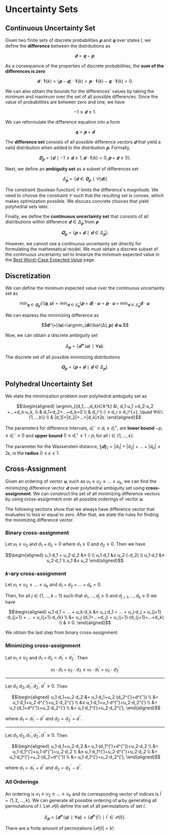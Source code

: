 # Uncertainty Sets
## Continuous Uncertainty Set
Given two finite sets of discrete probabilities $𝐩$ and $𝐪$ over states $I,$ we define the **difference** between the distributions as

$$𝐝=𝐪-𝐩.$$

As a consequence of the properties of discrete probabilities, the **sum of the differences is zero**

$$𝐝⋅𝟏(k)=(𝐩-𝐪)⋅𝟏(k)=𝐩⋅𝟏(k)-𝐪⋅𝟏(k)=0.$$

We can also obtain the bounds for the differences' values by taking the minimum and maximum over the set of all possible differences. Since the value of probabilities are between zero and one, we have

$$-1≤𝐝≤1.$$

We can reformulate the difference equation into a form

$$𝐪=𝐩+𝐝$$

The **difference set** consists of all possible difference vectors $𝐝$ that yield a valid distribution when added to the distribution $𝐩.$ Formally,

$$𝐃_𝐩=\{𝐝∣-1≤𝐝≤1,\, 𝐝⋅𝟏(k)=0,\, 𝐩+𝐝≥0\}.$$

Next, we define an **ambiguity set** as a subset of differences set

$$\bar{Δ}_𝐩 = \{𝐝∈𝐃_𝐩∣\mathcal{C}(𝐝)\}$$

The constraint (boolean function) $\mathcal{C}$ limits the difference's magnitude. We need to choose the constraint $\mathcal{C}$ such that the resulting set is convex, which makes optimization possible. We discuss concrete choices that yield polyhedral sets later.

Finally, we define the **continuous uncertainty set** that consists of all distributions within difference $𝐝∈\bar{Δ}_𝐩$ from $𝐩$

$$\bar{𝐐}_𝐩=\{𝐩+𝐝∣𝐝∈\bar{Δ}_𝐩\}.$$

However, we cannot use a continuous uncertainty set directly for formulating the mathematical model. We must obtain a discrete subset of the continuous uncertainty set to linearize the minimum expected value in the [Best Worst-Case Expected Value](@ref) page.


## Discretization
We can define the minimum expected value over the continuous uncertainty set as

$$\min_{𝐪∈\bar{𝐐}_𝐩} 𝔼(𝐪, 𝐮) = \min_{𝐝∈\bar{Δ}_𝐩} (𝐩+𝐝)⋅𝐮 = 𝐩⋅𝐮 + \min_{𝐝∈\bar{Δ}_𝐩} 𝐝⋅𝐮.$$

We can express the minimizing difference as

$$𝐝^{∗}(𝐮)=\argmin_{𝐝∈\bar{Δ}_𝐩} 𝐝⋅𝐮.$$

Now, we can obtain a discrete ambiguity set

$$Δ_𝐩=\{𝐝^{∗}(𝐮)∣∀𝐮\}.$$

The discrete set of all possible minimizing distributions

$$𝐐_𝐩=\{𝐩+𝐝∣𝐝∈Δ_𝐩\}.$$


## Polyhedral Uncertainty Set
We state the minimization problem over polyhedral ambiguity set as

$$\begin{aligned}
\argmin_{(d_1,...,d_k)∈ℝ^k} &\, d_1⋅u_1 +d_2⋅u_2 +...+d_k⋅u_k, \\
& d_1+d_2+...+d_k=0 \\
& d_i^{-} ≤ d_i ≤ d_i^{+}, \quad ∀i∈\{1,...,k\} \\
& |d_1|+|d_2|+...+|d_k|≤2ϵ.
\end{aligned}$$

The parameters for difference intervals, $d_i^{-} ≤ d_i ≤ d_i^{+},$ are **lower bound** $-p_i≤d_i^{-}≤0$ and **upper bound** $0≤d_i^{+}≤1-p_i$ for all $i∈\{1,...,k\}.$

The parameter for the Wasserstein distance, $\|𝐝\|_1=|d_1|+|d_2|+...+|d_k|≤2ϵ,$ is the **radius** $0≤ϵ≤1.$


## Cross-Assignment
Given an ordering of vector $𝐮$, such as $u_1≤u_2≤...≤u_k,$ we can find the minimizing difference vector $𝐝$ over polyhedral ambiguity set using **cross-assignment**. We can construct the set of all minimizing difference vectors by using cross-assignment over all possible orderings of vector $𝐮.$

The following sections show that we always have difference vector that evaluates to less or equal to zero. After that, we state the rules for finding the minimizing difference vector.

### Binary cross-assignment
Let $u_1≤u_2$ and $d_1+d_2=0$ where $d_1≥0$ and $d_2≤0$. Then we have

$$\begin{aligned}
u_1⋅d_1 + u_2⋅d_2 &≤ 0 \\
u_1⋅d_1 &≤ u_2⋅(-d_2) \\
u_1⋅d_1 &≤ u_2⋅d_1 \\
u_1 &≤ u_2
\end{aligned}$$

### $k$-ary cross-assignment
Let $u_1≤u_2≤...≤u_k$ and $d_1+d_2+...+d_k=0$.

Then, for all $j∈\{1,...,k-1\}$ such that $d_1,...,d_j≥0$ and $d_{j+1},...,d_k≤0$ we have

$$\begin{aligned}
u_1⋅d_1 + ... + u_k⋅d_k &≤ u_j⋅d_1 + ... + u_j⋅d_j + u_{j+1}⋅d_{j+1} + ... + u_{j+1}⋅d_{k} \\
&= u_j⋅(d_1+...+d_j) + u_{j+1}⋅(d_{j+1}+...+d_k) \\
& ≤ 0.
\end{aligned}$$

We obtain the last step from binary cross-assignment.

### Minimizing cross-assignment
Let $u_1≤u_2$ and $d_1+d_2=d_1^{′}+d_2^{′}.$ Then

$$u_1⋅d_1+u_2⋅d_2≤u_1⋅d_1^{′}+u_2⋅d_2^{′}$$

---

Let $d_1,d_2,d_1^{′},d_2^{′},d^{′′}≤0.$ Then

$$\begin{aligned}
u_1⋅d_1+u_2⋅d_2 &= u_1⋅d_1+u_2⋅(d_2^{′}+d^{′′}) \\
&= u_1⋅d_1+u_2⋅d^{′′}+u_2⋅d_2^{′} \\
&≤ u_1⋅d_1+u_1⋅d^{′′}+u_2⋅d_2^{′} \\
&= u_1⋅(d_1+d^{′′})+u_2⋅d_2^{′} \\
&= u_1⋅d_1^{′}+u_2⋅d_2^{′},
\end{aligned}$$

where $d_1=d_1^{′}-d^{′′}$ and $d_2=d_2^{′}+d^{′′}.$

---

Let $d_1,d_2,d_1^{′},d_2^{′},d^{′′}≥0.$ Then

$$\begin{aligned}
u_1⋅d_1+u_2⋅d_2 &= u_1⋅(d_1^{′}+d^{′′})+u_2⋅d_2 \\
&= u_1⋅d_1^{′}+u_1⋅d^{′′}+u_2⋅d_2 \\
&≤ u_1⋅d_1^{′}+u_2⋅d^{′′}+u_2⋅d_2 \\
&= u_1⋅d_1^{′}+u_2⋅(d_2+d^{′′}) \\
&= u_1⋅d_1^{′}+u_2⋅d_2^{′},
\end{aligned}$$

where $d_1=d_1^{′}+d^{′′}$ and $d_2=d_2^{′}-d^{′′}.$

### All Orderings
An ordering is $u_1≥u_2≥...≥u_k$ and its corresponding vector of indices is $I^{′}=(1,2,...,k).$ We can generate all possible ordering of $𝐮$ by generating all permutations of $I.$ Let $\mathcal{P}(I)$ define the set of all permutations of set $I.$

$$Δ_𝐩=\{𝐝^{∗}(𝐮)∣∀𝐮\}=\{𝐝^{∗}(I^{′})∣I^{′}∈\mathcal{P}(I)\}.$$

There are a finite amount of permutations $|\mathcal{P}(I)|=k!.$
